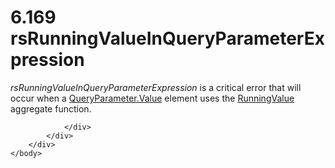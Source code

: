 <html dir="LTR" xmlns:mshelp="http://msdn.microsoft.com/mshelp" xmlns:ddue="http://ddue.schemas.microsoft.com/authoring/2003/5" xmlns:xlink="http://www.w3.org/1999/xlink" xmlns:tool="http://www.microsoft.com/tooltip">
    <head>
        <meta http-equiv="Content-Type" content="text/html; CHARSET=utf-8"></meta>
        <meta name="save" content="history"></meta>
        <title>6.169 rsRunningValueInQueryParameterExpression</title>
        <xml>
            <mshelp:toctitle title="6.169 rsRunningValueInQueryParameterExpression"></mshelp:toctitle>
            <mshelp:rltitle title="[MS-RDL]: rsRunningValueInQueryParameterExpression"></mshelp:rltitle>
            <mshelp:keyword index="A" term="bdf505c7-e199-41f8-b2f8-d702d7daa3d5"></mshelp:keyword>
            <mshelp:attr name="DCSext.ContentType" value="open specification"></mshelp:attr>
            <mshelp:attr name="AssetID" value="bdf505c7-e199-41f8-b2f8-d702d7daa3d5"></mshelp:attr>
            <mshelp:attr name="TopicType" value="kbRef"></mshelp:attr>
            <mshelp:attr name="DCSext.Title" value="[MS-RDL]: rsRunningValueInQueryParameterExpression" />
        </xml>
    </head>
    <body>
        <div id="header">
            <h1 class="heading">6.169 rsRunningValueInQueryParameterExpression</h1>
        </div>
        <div id="mainSection">
            <div id="mainBody">
                <div id="allHistory" class="saveHistory"></div>
                <div id="sectionSection0" class="section" name="collapseableSection">
                    

<p><i>rsRunningValueInQueryParameterExpression</i> is a
critical error that will occur when a <a href="460d7670-b17e-4b1c-8dfd-6e708eef1d8c.htm">QueryParameter.Value</a>
element uses the <a href="d87b6538-477f-4292-a3dd-a5774142bec6.htm">RunningValue</a>
aggregate function.</p>


                </div>
            </div>
        </div>
    </body>
</html>